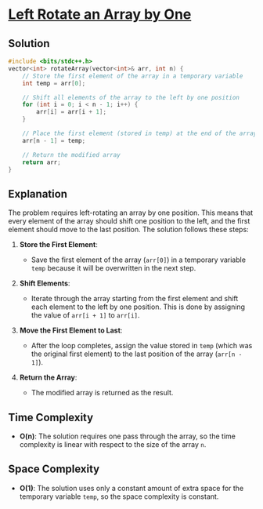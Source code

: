 
# [Left Rotate an Array by One](https://www.naukri.com/code360/problems/left-rotate-an-array-by-one_5026278?utm_source=youtube&utm_medium=affiliate&utm_campaign=striver_Arrayproblems&leftPanelTabValue=SUBMISSION)

## Solution

```cpp
#include <bits/stdc++.h> 
vector<int> rotateArray(vector<int>& arr, int n) {
    // Store the first element of the array in a temporary variable
    int temp = arr[0];

    // Shift all elements of the array to the left by one position
    for (int i = 0; i < n - 1; i++) {
        arr[i] = arr[i + 1];
    }

    // Place the first element (stored in temp) at the end of the array
    arr[n - 1] = temp;

    // Return the modified array
    return arr;
}
```

## Explanation

The problem requires left-rotating an array by one position. This means that every element of the array should shift one position to the left, and the first element should move to the last position. The solution follows these steps:

1. **Store the First Element**:
   - Save the first element of the array (`arr[0]`) in a temporary variable `temp` because it will be overwritten in the next step.

2. **Shift Elements**:
   - Iterate through the array starting from the first element and shift each element to the left by one position. This is done by assigning the value of `arr[i + 1]` to `arr[i]`.

3. **Move the First Element to Last**:
   - After the loop completes, assign the value stored in `temp` (which was the original first element) to the last position of the array (`arr[n - 1]`).

4. **Return the Array**:
   - The modified array is returned as the result.

## Time Complexity

- **O(n)**: The solution requires one pass through the array, so the time complexity is linear with respect to the size of the array `n`.

## Space Complexity

- **O(1)**: The solution uses only a constant amount of extra space for the temporary variable `temp`, so the space complexity is constant.
